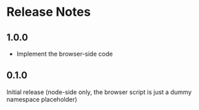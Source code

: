 # Release Notes

## 1.0.0

- Implement the browser-side code

## 0.1.0

Initial release (node-side only, the browser script is just a dummy namespace placeholder)
